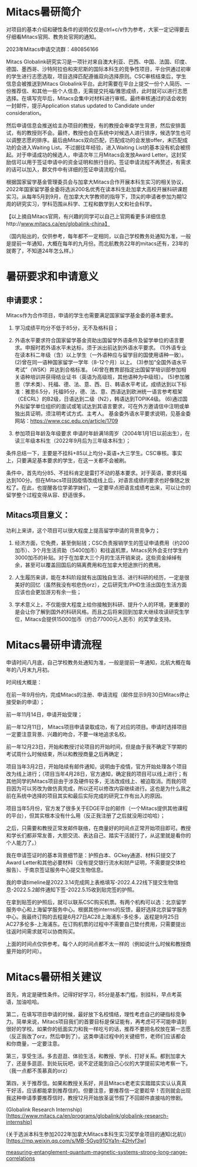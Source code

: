 
# Mitacs暑研简介

对项目的基本介绍和硬性条件的说明仅仅是ctrl+c/v作为参考，大家一定记得要去仔细看Mitacs官网、教务处官网的通知。

2023年Mitacs申请交流群：480856166

Mitacs Globalink研究实习是一项针对来自澳大利亚、巴西、中国、法国、印度、德国、墨西哥、沙特阿拉伯和突尼斯的国际本科生的竞争性项目，平台供通过初审的学生进行志愿选取，项目选择匹配遵循双向选择原则。CSC审核结束后，学生信息会被推送到Mitacs Globalink平台。此时需要在平台上提交一份个人简历、一份推荐信、和其他一些个人信息，无需提交托福/雅思成绩，此时就可以进行志愿选择。在填写完毕后，Mitacs会集中对材料进行审核。最终审核通过的话会收到一封邮件，提示Application status updated to Candidate under consideration。

然后申请信息会推送给主办项目的教授，有的教授会审查学生背景，然后安排面试，有的教授则不会。最终，教授也会在系统中对候选人进行排序，候选学生也可以调整志愿的排序。最后由Mitacs双向匹配，匹配成功的会发放offer，未匹配成功的会进入Waiting List。不过据往年经验，进入Waiting List的基本没有机会被捞起。对于申请成功的候选人，申请次年三月Mitacs会发放Award Letter。这封奖励信可以用于签证申请中的资金证明和旅行目的。签证申请流程不再赘述，有需求的话可以加入，群文件中有详细的签证申请流程介绍。

根据国家留学基金管理委员会与加拿大Mitacs合作开展本科生实习的相关协议，2022年国家留学基金委将选派200名优秀在读本科生赴加拿大高校开展科研课题实习。从每年5月到9月，在加拿大大学教师的指导下，顶尖的申请者参加为期12周的研究实习，学科范围从科学、工程和数学到人文和社会科学。

【以上摘自Mitacs官网，有兴趣的同学可以自己上官网看更多详细信息http://www.mitacs.ca/en/globalink-china】 

（国内贴出的，仅供参考，每年都不一定相同，以自己学校教务处通知为准，一般是提前一年通知，大概在每年的九月份。而北航教务22年的mitacs还有，23年的就寄了，不知道24年怎么样。）





# 暑研要求和申请意义


## 申请要求：

Mitacs作为合作项目，申请的学生也需要满足国家留学基金委的基本要求。

1. 学习成绩平均分不低于85分，无不及格科目；

2. 外语水平要求符合国家留学基金资助出国留学外语条件及留学单位的语言要求。申报时若外语水平未达标，须于派出前达到外语水平要求。
(1)外语专业在读本科二年级（含）以上学生（一外语种应与留学目的国使用语种一致）。
(2)曾在同一语种国家留学一学年（8-12个月）以上。
(3)参加“全国外语水平考试”（WSK）并达到合格标准。
(4)曾在教育部指定出国留学培训部参加相关语种培训并获得结业证书（英语为高级班，其他语种为中级班）。
(5)参加雅思（学术类）、托福、德、法、意、西、日、韩语水平考试，成绩达到以下标准：雅思6.5分，托福95分，德、法、意、西语达到欧洲统一语言参考框架（CECRL）的B2级，日语达到二级（N2），韩语达到TOPIK4级。
(6)通过国外拟留学单位组织的面试或笔试达到其语言要求，可在外方邀请信中注明或单独出具证明，须注明考试方式、主考人。
基金委外语水平要求说明，见基金委网站：https://www.csc.edu.cn/article/1709

3. 参加项目年龄及年级要求
申请时年龄满18周岁（2004年1月1日以前出生），在读三年级本科生（2022年9月后为三年级本科生）；

条件总结一下，主要是不挂科+85以上均分+英语+大三学生。CSC审核。事实上，只要满足基本要求的学生，在这一关都不会被刷。


条件中，首先均分85、不挂科肯定是雷打不动的基本要求。对于英语，要求托福达到100分。但在Mitacs项目因疫情改成线上后，对语言成绩的要求也好像随之放松了。在此，也提醒各位学弟学妹们，一定要早点把语言成绩考出来，可以让你的留学整个过程变得从容、舒适很多。

## Mitacs项目意义：

功利上来讲，这个项目可以很大程度上提高留学申请的背景竞争力；

1. 经济方面，它免费，甚至倒贴钱；CSC负责报销学生的签证申请费用（约200加币）、3个月生活资助（5400加币）和往返机票，Mitacs另外会支付学生约3000加币的补贴。对于在加拿大三个月的生活开销来说，这些资金绰绰有余，甚至可以覆盖回国后的隔离费用和在加拿大短途旅行的费用。

2. 人生履历来讲，能在本科阶段就有出国独自生活、进行科研的经历，一定是很美好的回忆（虽然我没有啦悲伤orz），之后研究生/PHD生活出国在生活方面应该也会更加游刃有余一些；

3. 学术意义上，不仅能很大程度上给你接触到科研、提升个人的环境，更重要的是会让你了解到国外的科研风格。而且之后将来回到加拿大继续攻读研究生学位，Mitacs会提供15000加币（约合77000元人民币）的奖学金支持。






# Mitacs暑研申请流程


申请时间八月底，自己学校教务处通知为准，一般是提前一年通知，北航大概在每年的八月末九月初。

时间线大概是：

在前一年9月份内，完成Mitacs的注册、申请流程（邮件显示9月30日Mitacs停止接受新的申请）；

前一年11月14日，申请开始受理；

前一年12月11日， Mitacs项目申请录取成功，有了对应的项目。申请时选择项目一定要注意背景、兴趣的吻合，不要一味地追求名校。

前一年12月23日，开始和教授讨论项目的开始时间，但是由于我不确定下学期的考试周什么时候结束，所以和教授商量之后再确定；

项目当年3月2日，开始陆续有邮件通知，说明由于疫情，官方开始处理各个项目改为线上进行；（项目当年4月28日，官方通知，确定我的项目可以线上进行；有其他同学的Mitacs项目由于涉及硬件较多，无法改成线上、被迫取消。而我的项目因为可以另改为做仿真完成，所以还可以修改内容继续进行。这也是为什么我之前在系统中选择的项目其实和最后实际完成的研究工作有出入的原因。

项目当年5月份，官方发了很多关于EDGE平台的邮件（一个Mitacs提供其他课程的平台），但其实根本没有什么用（反正我注册了之后就没用过哈哈）；

之后，只需要和教授正常发邮件联络，在商量好的时间点正常开始项目即可。教授和学长们都非常友善，大胆交流、表达自己、踏实干活就行了，从这里就是看你的个人能力了。）

我在申请签证时的基本背景细节是：护照白本、GCkey通道、材料只提交了Award Letter和其他必要材料（没有提交银行流水和财产证明，不需要提交体检报告）、于南京签证服务中心提交生物信息。

我的申请timeline是2022.3.14完成网上表格填写-2022.4.22线下提交生物信息-2022.5.2邮件通知下签-2022.5.15收到贴完签的护照。

在拿到贴签的护照后，就可以联系CSC购买机票。有两个机构可以选：北京留学服务中心和上海留学服务中心。根据其他interns的反馈，最好选择北京留学服务中心。我最终订购的去程是6月27日AC28上海浦东-多伦多，返程是9月25日AC27多伦多-上海浦东。在订购机票的过程中不需要自己垫付费用，只需要提出往返时间需求就可以协商购买。

上面的时间点仅供参考。每个人的时间点都不太一样的（例如说什么时候和教授商量开始的时间）。



# Mitacs暑研相关建议


首先，肯定是硬性条件。记得好好学习，85分是基本门槛，别挂科，早点考英语，加油哈哈。

第二，在填写项目申请的时候，最好放下名校情结，理性考虑自己的硬指标竞争力。简单来说，Mitacs项目我们的首要目标是保证能有，再考虑可不可能申请到很好的学校。如果你的纸面实力和我一样吃亏的话，推荐不要把名校放在第一志愿（反正我改了orz，然后申到了）。这类申请过程中的关键细节，老师们应该都会和你商量，一定要注意。

第三，享受生活。多去逛逛、体验生活，和教授、学长、打好关系。都到加拿大了，还是多逛逛、到处玩玩吧，说不定还能到自己心仪的大学提前实地考察一下。（我一点都不羡慕真的orz）

第四，关于推荐信。如果和教授关系好，并且Mitacs老老实实踏踏实实认认真真干好活，应该都能拿到推荐信的。但要注意，要推荐信一定要趁早！否则就会出现我这种申请季要推荐信时，教授12月开始放圣诞节假了不回邮件直接咕的惨剧。


(Globalink Research Internship)[https://www.mitacs.ca/en/programs/globalink/globalink-research-internship]

(关于选派本科生参加2022年加拿大Mitacs本科生实习奖学金项目的通知(北航))[https://mp.weixin.qq.com/s/MB-5Gyp91GYa1n-42Hyf3w]

[measuring-entanglement-quantum-magnetic-systems-strong-long-range-correlations](https://www.mitacs.ca/en/projects/measuring-entanglement-quantum-magnetic-systems-strong-long-range-correlations)